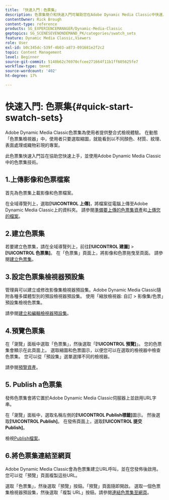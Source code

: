 ```yaml
---
title: 「快速入門：色票集」
description: 色票集簡介和快速入門可幫助您在Adobe Dynamic Media Classic中快速上手並執行。
contentOwner: Rick Brough
content-type: reference
products: SG_EXPERIENCEMANAGER/Dynamic-Media-Classic
geptopics: SG_SCENESEVENONDEMAND_PK/categories/swatch_sets
feature: Dynamic Media Classic,Viewers
role: User
exl-id: b0c345dc-539f-4b03-a873-091681e2f2c2
topic: Content Management
level: Beginner
source-git-commit: 5140b62c76970cfcee271664f11b1ff605625fe7
workflow-type: tm+mt
source-wordcount: '402'
ht-degree: 17%

---
```


# 快速入門: 色票集{#quick-start-swatch-sets}

Adobe Dynamic Media Classic色票集為使用者提供整合式檢視體驗。 在動態「色票集檢視器」中，使用者只要選取縮圖，就能看到以不同顏色、材質、紋理、表面處理或織物彩現的專案。

此色票集快速入門旨在協助您快速上手，並使用Adobe Dynamic Media Classic中的色票集技術。

## 1.上傳影像和色票檔案

首先為色票集上載影像和色票檔案。

在全域導覽列上，選取&#x200B;**[!UICONTROL 上傳]**，將檔案從電腦上傳至Adobe Dynamic Media Classic上的資料夾。 請參閱[準備要上傳的色票集資產](preparing-swatch-set-assets-upload.md#preparing-swatch-set-assets-for-upload)和[上傳您的檔案](uploading-files.md#uploading-your-files)。

## 2.建立色票集

若要建立色票集，請在全域導覽列上，前往&#x200B;**[!UICONTROL 建置]** > **[!UICONTROL 色票集]**。 在「色票集」頁面上，將影像和色票拖曳至頁面。 請參閱[建立色票集](creating-swatch-set.md#creating-a-swatch-set)。

## 3.設定色票集檢視器預設集

管理員可以建立或修改影像集檢視器預設集。Adobe Dynamic Media Classic隨附各種多媒體型別的預設檢視器預設集。 使用「縮放檢視器: 自訂 > 影像集/色票」預設集檢視色票集。

請參閱[建立和編輯檢視器預設集](application-setup.md#adding-and-editing-viewer-presets)。

## 4.預覽色票集

在「瀏覽」面板中選取「色票集」，然後選取「**[!UICONTROL 預覽]**」。 您的色票集會顯示在此頁面上。 選取縮圖和色票圖示，以便您可以在選取的檢視器中檢查色票集。 您可以從「預設集」選單選擇不同的檢視器。

請參閱[預覽資產](previewing-asset.md#previewing-an-asset)。

## 5. Publish a色票集

發佈色票集會將它置於Adobe Dynamic Media Classic伺服器上並啟用URL字串。

在「瀏覽」面板中，選取名稱左側的&#x200B;**[!UICONTROL Publish標籤]**&#x200B;圖示。 然後選取&#x200B;**[!UICONTROL Publish]**。 在發佈頁面上，選取&#x200B;**[!UICONTROL 提交Publish]**。

檢視[Publish檔案](publishing-files.md#publishing-files)。

## 6.將色票集連結至網頁

Adobe Dynamic Media Classic會為色票集建立URL呼叫，並在您發佈後啟用。 您可以從「預覽」頁面複製這些URL。

選取「色票集」，然後選取「預覽」按鈕。「預覽」頁面隨即開啟。 選取一個色票集檢視器預設集，然後選取「複製 URL」按鈕。請參閱[連結色票集至網頁](linking-swatch-set-web-page.md#linking-a-swatch-set-to-a-web-page)。
